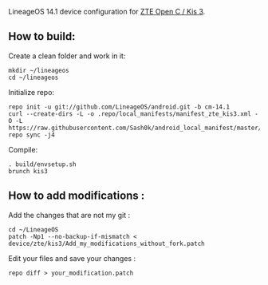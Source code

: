 LineageOS 14.1 device configuration for [ZTE Open C / Kis 3](https://hackurx.wordpress.com/2018/11/20/lineageos-14-1-pour-le-zte-open-c-kis-3/).

How to build:
-------------

Create a clean folder and work in it:

    mkdir ~/lineageos
    cd ~/lineageos


Initialize repo:

    repo init -u git://github.com/LineageOS/android.git -b cm-14.1
    curl --create-dirs -L -o .repo/local_manifests/manifest_zte_kis3.xml -O -L https://raw.githubusercontent.com/Sash0k/android_local_manifest/master/manifest_zte_kis3.xml
    repo sync -j4

Compile:

    . build/envsetup.sh
    brunch kis3
    
How to add modifications :
--------------------------

Add the changes that are not my git :

    cd ~/LineageOS
    patch -Np1 --no-backup-if-mismatch < device/zte/kis3/Add_my_modifications_without_fork.patch

Edit your files and save your changes :

    repo diff > your_modification.patch
